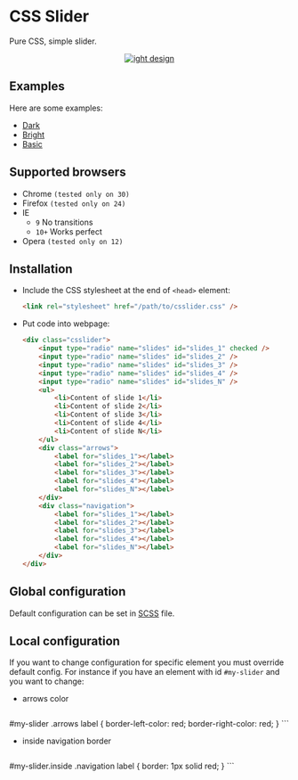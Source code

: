 CSS Slider
==========

Pure CSS, simple slider.
<p align="center">
    <a href="http://rawgithub.com/drygiel/csslider/master/examples/light.html" target="_blank">
        <img src="http://i.imgur.com/oRjssZe.jpg" alt="ight design" />
    <a/>
</p>

## Examples

Here are some examples:

- [Dark](http://rawgithub.com/drygiel/csslider/master/examples/dark.html)
- [Bright](http://rawgithub.com/drygiel/csslider/master/examples/light.html)
- [Basic](http://rawgithub.com/drygiel/csslider/master/examples/basic.html)


## Supported browsers

- Chrome `(tested only on 30)`
- Firefox `(tested only on 24)`
- IE
	- `9`   No transitions
	- `10+` Works perfect
- Opera `(tested only on 12)`


## Installation

- Include the CSS stylesheet at the end of `<head>` element:

	```html
	<link rel="stylesheet" href="/path/to/csslider.css" />
	```            
- Put code into webpage:
	
	```html
	<div class="csslider">
	    <input type="radio" name="slides" id="slides_1" checked />
	    <input type="radio" name="slides" id="slides_2" />
	    <input type="radio" name="slides" id="slides_3" />
	    <input type="radio" name="slides" id="slides_4" />
	    <input type="radio" name="slides" id="slides_N" />
	    <ul>
	        <li>Content of slide 1</li>
	        <li>Content of slide 2</li>
	        <li>Content of slide 3</li>
	        <li>Content of slide 4</li>
	        <li>Content of slide N</li>
	    </ul>
	    <div class="arrows">
	        <label for="slides_1"></label>
	        <label for="slides_2"></label>
	        <label for="slides_3"></label>
	        <label for="slides_4"></label>
	        <label for="slides_N"></label>
	    </div>
	    <div class="navigation">
	        <label for="slides_1"></label>
	        <label for="slides_2"></label>
	        <label for="slides_3"></label>
	        <label for="slides_4"></label>
	        <label for="slides_N"></label>
	    </div>
	</div>
	```

## Global configuration
Default configuration can be set in [SCSS](https://github.com/drygiel/csslider/blob/master/build/csslider.less) file.

## Local configuration
If you want to change configuration for specific element you must override default config. 
For instance if you have an element with id `#my-slider` and you want to change:
- arrows color

	```css
#my-slider .arrows label {
		border-left-color: red;
		border-right-color: red;
}
	```
- inside navigation border

	```css
#my-slider.inside .navigation label {
		border: 1px solid red;
}
	```

